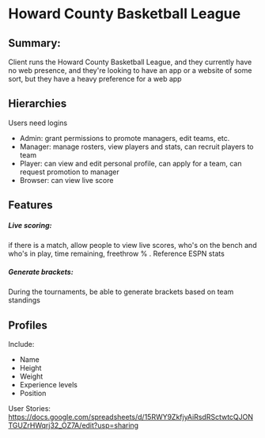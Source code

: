 # Howard County Basketball League

## Summary:

Client runs the Howard County Basketball League, and they currently have no web presence, and they're looking to have an app or a website of some sort, but they have a heavy preference for a web app

## Hierarchies
Users need logins
- Admin: grant permissions to promote managers, edit teams, etc.
- Manager: manage rosters, view players and stats, can recruit players to team
- Player: can view and edit personal profile, can apply for a team, can request promotion to manager 
- Browser: can view live score

## Features
##### **Live scoring**:
if there is a match, allow people to view live scores, who's on the bench and who's in play, time remaining, freethrow % . Reference ESPN stats

##### **Generate brackets**:
During the tournaments, be able to generate brackets based on team standings

## **Profiles**
Include:
- Name
- Height
- Weight
- Experience levels
- Position


User Stories: https://docs.google.com/spreadsheets/d/15RWY9ZkfjyAiRsdRSctwtcQJONTGUZrHWqrj32_OZ7A/edit?usp=sharing

